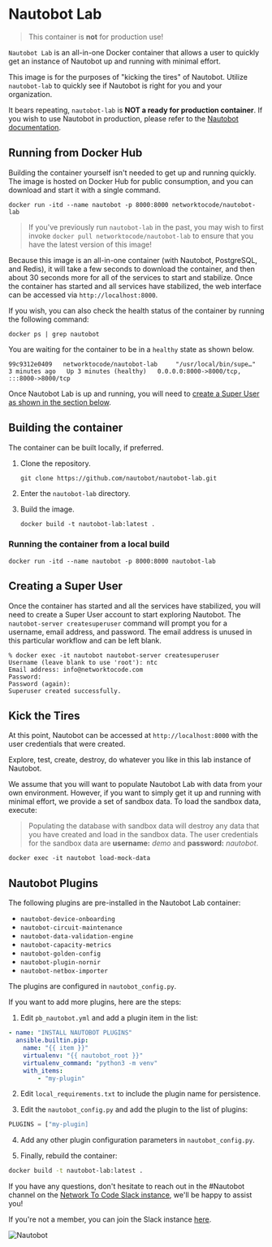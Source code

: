 # Nautobot Lab

> This container is **not** for production use!

`Nautobot Lab` is an all-in-one Docker container that allows a user to quickly get an instance of Nautobot up and running with minimal effort.

This image is for the purposes of "kicking the tires" of Nautobot. Utilize `nautobot-lab` to quickly see if Nautobot is right for you and your organization.

It bears repeating, `nautobot-lab` is **NOT a ready for production container**. If you wish to use Nautobot in production, please refer to the [Nautobot documentation](https://nautobot.readthedocs.io/en/latest/installation/).

## Running from Docker Hub

Building the container yourself isn't needed to get up and running quickly. The image is hosted on Docker Hub for public consumption, and you can download and start it with a single command.

```shell
docker run -itd --name nautobot -p 8000:8000 networktocode/nautobot-lab
```

> If you've previously run `nautobot-lab` in the past, you may wish to first invoke `docker pull networktocode/nautobot-lab` to ensure that you have the latest version of this image!

Because this image is an all-in-one container (with Nautobot, PostgreSQL, and Redis), it will take a few seconds to download the container, and then about 30 seconds more for all of the services to start and stabilize. Once the container has started and all services have stabilized, the web interface can be accessed via `http://localhost:8000`.

If you wish, you can also check the health status of the container by running the following command:

```shell
docker ps | grep nautobot
```

You are waiting for the container to be in a `healthy` state as shown below.

```text
99c9312e0409   networktocode/nautobot-lab     "/usr/local/bin/supe…"   3 minutes ago   Up 3 minutes (healthy)   0.0.0.0:8000->8000/tcp, :::8000->8000/tcp
```

Once Nautobot Lab is up and running, you will need to [create a Super User as shown in the section below](#Creating-a-Super-User).

## Building the container

The container can be built locally, if preferred.

1.  Clone the repository.

    ```shell
    git clone https://github.com/nautobot/nautobot-lab.git
    ```

2.  Enter the `nautobot-lab` directory.
3.  Build the image.

    ```shell
    docker build -t nautobot-lab:latest .
    ```

### Running the container from a local build

```shell
docker run -itd --name nautobot -p 8000:8000 nautobot-lab
```

## Creating a Super User

Once the container has started and all the services have stabilized, you will need to create a Super User account to start exploring Nautobot. The `nautobot-server createsuperuser` command will prompt you for a username, email address, and password. The email address is unused in this particular workflow and can be left blank.

```shell
% docker exec -it nautobot nautobot-server createsuperuser
Username (leave blank to use 'root'): ntc
Email address: info@networktocode.com
Password:
Password (again):
Superuser created successfully.
```

## Kick the Tires

At this point, Nautobot can be accessed at `http://localhost:8000` with the user credentials that were created.

Explore, test, create, destroy, do whatever you like in this lab instance of Nautobot.

We assume that you will want to populate Nautobot Lab with data from your own environment. However, if you want to simply get it up and running with minimal effort, we provide a set of sandbox data. To load the sandbox data, execute:

> Populating the database with sandbox data will destroy any data that you have created and load in the sandbox data. The user credentials for the sandbox data are **username:** *demo* and **password:** *nautobot*.

`docker exec -it nautobot load-mock-data`

## Nautobot Plugins

The following plugins are pre-installed in the Nautobot Lab container:

- `nautobot-device-onboarding`
- `nautobot-circuit-maintenance`
- `nautobot-data-validation-engine`
- `nautobot-capacity-metrics`
- `nautobot-golden-config`
- `nautobot-plugin-nornir`
- `nautobot-netbox-importer`

The plugins are configured in `nautobot_config.py`.

If you want to add more plugins, here are the steps:

1. Edit `pb_nautobot.yml` and add a plugin item in the list:

```yaml
- name: "INSTALL NAUTOBOT PLUGINS"
  ansible.builtin.pip:
    name: "{{ item }}"
    virtualenv: "{{ nautobot_root }}"
    virtualenv_command: "python3 -m venv"
    with_items:
        - "my-plugin"
```

2. Edit `local_requirements.txt` to include the plugin name for persistence.

3. Edit the `nautobot_config.py` and add the plugin to the list of plugins:

```python
PLUGINS = ["my-plugin]
```

4. Add any other plugin configuration parameters in `nautobot_config.py`.

5. Finally, rebuild the container:

```bash
docker build -t nautobot-lab:latest .
```

If you have any questions, don't hesitate to reach out in the #Nautobot channel on the [Network To Code Slack instance](https://networktocode.slack.com), we'll be happy to assist you!

If you're not a member, you can join the Slack instance [here](http://slack.networktocode.com/).

![Nautobot](nautobot.png)
